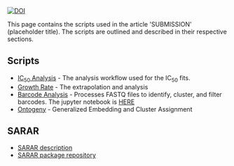[![DOI](https://zenodo.org/badge/921502836.svg)](https://doi.org/10.5281/zenodo.14741394)


This page contains the scripts used in the article 'SUBMISSION' (placeholder title). The scripts are outlined and described in their respective sections.

## Scripts

- [IC<sub>50</sub> Analysis](https://ferrell-lab.github.io/Khouqeer2025//IC50AnalysisFunction.html) - The analysis workflow used for the IC<sub>50</sub> fits.
- [Growth Rate](https://ferrell-lab.github.io/Khouqeer2025//ChallengeCyclesFunctions.html) - The extrapolation and analysis  
- [Barcode Analysis](https://ferrell-lab.github.io/Khouqeer2025//GenomicBarcodingProccessing.html) - Processes FASTQ files to identify, cluster, and filter barcodes. The jupyter notebook is [HERE](https://github.com/Ferrell-Lab/Khouqeer2025/blob/462aa19e2898298c176d04888b62dadbf9ac4e05/Analysis_script_whitelist_v3.ipynb)
- [Ontogeny](https://ferrell-lab.github.io/Khouqeer2025//ClusterAssignment.html) - Generalized Embedding and Cluster Assignment


## SARAR 

- [SARAR description](https://ferrell-lab.github.io/Khouqeer2025//SARAR.html)
- [SARAR package repository](https://github.com/Ferrell-Lab/Khouqeer2025//tree/69a7f6edeab5f817d9ea76d6f9a9adbbf98ca5c6/SARAR_package)
